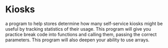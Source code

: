# Kiosks
a program to help stores determine how many self-service kiosks might be useful by tracking statistics of their usage. This program will give you practice break code into functions and calling them, passing the correct parameters. This program will also deepen your ability to use arrays.
